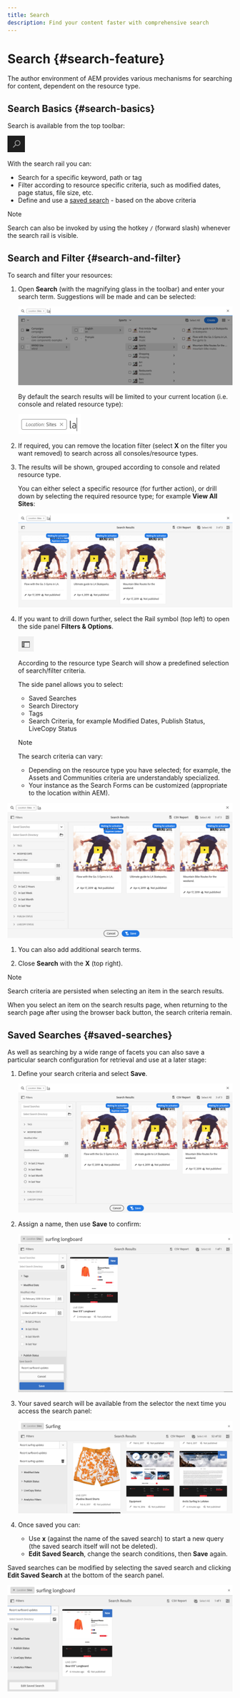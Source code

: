 ```yaml
---
title: Search
description: Find your content faster with comprehensive search
---
```


# Search {#search-feature}

The author environment of AEM provides various mechanisms for searching for content, dependent on the resource type.

## Search Basics {#search-basics}

Search is available from the top toolbar:

![Search button](/help/sites-cloud/authoring/assets/search-button.png)

With the search rail you can:

* Search for a specific keyword, path or tag
* Filter according to resource specific criteria, such as modified dates, page status, file size, etc.
* Define and use a [saved search](#saved-searches) - based on the above criteria

>[!NOTE]
>
>Search can also be invoked by using the hotkey `/` (forward slash) whenever the search rail is visible.

## Search and Filter {#search-and-filter}

To search and filter your resources:

1. Open **Search** (with the magnifying glass in the toolbar) and enter your search term. Suggestions will be made and can be selected:

   ![Search term](/help/sites-cloud/authoring/assets/search-term.png)

   By default the search results will be limited to your current location (i.e. console and related resource type):

   ![Search location](/help/sites-cloud/authoring/assets/search-term-location.png)

1. If required, you can remove the location filter (select **X** on the filter you want removed) to search across all consoles/resource types.
1. The results will be shown, grouped according to console and related resource type.

   You can either select a specific resource (for further action), or drill down by selecting the required resource type; for example **View All Sites**:

   ![Search results](/help/sites-cloud/authoring/assets/search-results.png)

1. If you want to drill down further, select the Rail symbol (top left) to open the side panel **Filters & Options**.

   ![Rail button](/help/sites-cloud/authoring/assets/rail-button.png)

   According to the resource type Search will show a predefined selection of search/filter criteria.

   The side panel allows you to select:

    * Saved Searches
    * Search Directory
    * Tags
    * Search Criteria, for example Modified Dates, Publish Status, LiveCopy Status

   >[!NOTE]
   >
   >The search criteria can vary:
   >
   >* Depending on the resource type you have selected; for example, the Assets and Communities criteria are understandably specialized.
   >* Your instance as the Search Forms can be customized (appropriate to the location within AEM).
   
  <!--
  >* Your instance as the [Search Forms](/help/sites-administering/search-forms.md) can be customized (appropriate to the location within AEM).
  -->

   ![Search side panel](/help/sites-cloud/authoring/assets/search-side-panel.png)

1. You can also add additional search terms.

1. Close **Search** with the **X** (top right).

>[!NOTE]
>
>Search criteria are persisted when selecting an item in the search results.
>
>When you select an item on the search results page, when returning to the search page after using the browser back button, the search criteria remain.

## Saved Searches {#saved-searches}

As well as searching by a wide range of facets you can also save a particular search configuration for retrieval and use at a later stage:

1. Define your search criteria and select **Save**.

   ![Saving a search](/help/sites-cloud/authoring/assets/search-side-panel.png)

1. Assign a name, then use **Save** to confirm:

   ![Saving a search with a name](/help/sites-cloud/authoring/assets/search-save-name.png)

1. Your saved search will be available from the selector the next time you access the search panel:

   ![Saved searches](/help/sites-cloud/authoring/assets/saved-searches.png)

1. Once saved you can:

    * Use **x** (against the name of the saved search) to start a new query (the saved search itself will not be deleted).
    * **Edit Saved Search**, change the search conditions, then **Save** again.

Saved searches can be modified by selecting the saved search and clicking **Edit Saved Search** at the bottom of the search panel.

![Modifying a saved search](/help/sites-cloud/authoring/assets/saved-searches-modify.png)
